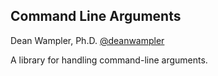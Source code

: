 ## Command Line Arguments

Dean Wampler, Ph.D.
[@deanwampler](https://twitter.com/deanwampler)

A library for handling command-line arguments.
